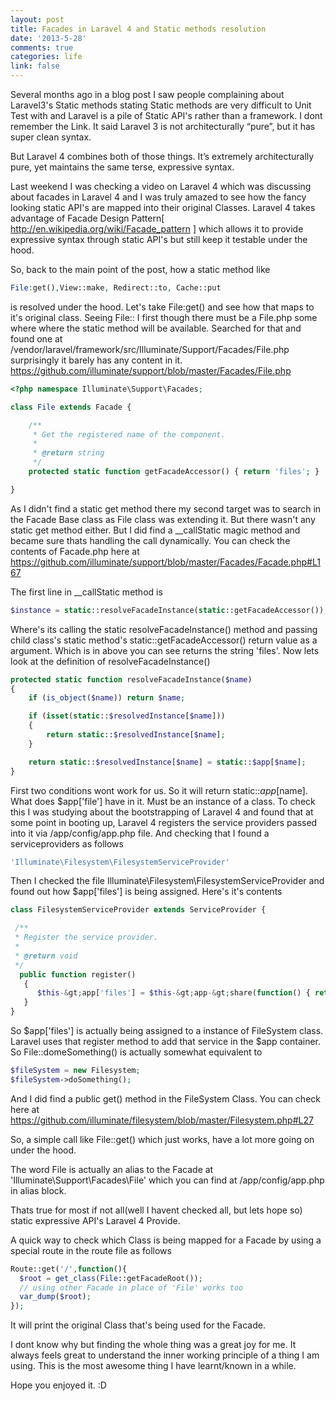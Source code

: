 ```yaml
---
layout: post
title: Facades in Laravel 4 and Static methods resolution
date: '2013-5-28'
comments: true
categories: life
link: false
---
```

Several months ago in a blog post I saw people complaining about Laravel3's Static methods stating Static methods are very difficult to Unit Test with and Laravel is a pile of Static API's rather than a framework. I dont remember the Link. It said Laravel 3 is not architecturally “pure”, but it has super clean syntax. 

But Laravel 4 combines both of those things. It’s extremely architecturally pure, yet maintains the same terse, expressive syntax. 

Last weekend I was checking a video on Laravel 4 which was discussing about facades in Laravel 4 and I was truly amazed to see how the fancy looking static API's are mapped into their original Classes. Laravel 4 takes advantage of Facade Design Pattern[ <a href="http://en.wikipedia.org/wiki/Facade_pattern">http://en.wikipedia.org/wiki/Facade_pattern</a> ] which allows it to provide expressive syntax through static API's but still keep it testable under the hood.

<!-- more -->

So, back to the main point of the post, how a static method like 

``` php Facade Examples
File:get(),View::make, Redirect::to, Cache::put 
```
is resolved under the hood. Let's take File:get() and see how that maps to it's original class. Seeing File:: I first though there must be a File.php some where where the static method will be available. Searched for that and found one at /vendor/laravel/framework/src/Illuminate/Support/Facades/File.php surprisingly it barely has any content in it. 
<a href="https://github.com/illuminate/support/blob/master/Facades/File.php">https://github.com/illuminate/support/blob/master/Facades/File.php</a>
``` php File Facade
<?php namespace Illuminate\Support\Facades;

class File extends Facade {

	/**
	 * Get the registered name of the component.
	 *
	 * @return string
	 */
	protected static function getFacadeAccessor() { return 'files'; }

}
```

As I didn't find a static get method there my second target was to search in the Facade Base class as File class was extending it. But there wasn't any static get method either. But I did find a __callStatic magic method and became sure thats handling the call dynamically. You can check the contents of Facade.php here at <a href="https://github.com/illuminate/support/blob/master/Facades/Facade.php#L167">https://github.com/illuminate/support/blob/master/Facades/Facade.php#L167</a>

The first line in __callStatic method is

``` php Resolving Facade
$instance = static::resolveFacadeInstance(static::getFacadeAccessor());
```
Where's its calling the static resolveFacadeInstance() method and passing child class's static method's static::getFacadeAccessor() return value as a argument. Which is in above you can see returns the string 'files'. Now lets look at the definition of resolveFacadeInstance()
``` php resolveFacadeInstance function
protected static function resolveFacadeInstance($name)
{
	if (is_object($name)) return $name;

	if (isset(static::$resolvedInstance[$name]))
	{
	    return static::$resolvedInstance[$name];
	}

	return static::$resolvedInstance[$name] = static::$app[$name];
}
```

First two conditions wont work for us. So it will return static::$app[$name]. What does $app['file'] have in it. Must be an instance of a class. To check this I was studying about the bootstrapping of Laravel 4 and found that at some point in booting up, Laravel 4 registers the service providers passed into it via /app/config/app.php file. And checking that I found a serviceproviders as follows
``` php Service Provider
'Illuminate\Filesystem\FilesystemServiceProvider'
```

Then I checked the file Illuminate\Filesystem\FilesystemServiceProvider and found out how $app['files'] is being assigned. Here's it's contents

``` php Service Provider
class FilesystemServiceProvider extends ServiceProvider {

 /**
 * Register the service provider.
 *
 * @return void
 */
  public function register()
   {
      $this-&gt;app['files'] = $this-&gt;app-&gt;share(function() { return new Filesystem; });
   }
}
```
So $app['files'] is actually being assigned to a instance of FileSystem class.
Laravel uses that register method to add that service in the $app container.
So File::domeSomething() is actually somewhat equivalent to

``` php Original Filesystem Class
$fileSystem = new Filesystem;
$fileSystem->doSomething();
```

And I did find a public get() method in the FileSystem Class. You can check here at
https://github.com/illuminate/filesystem/blob/master/Filesystem.php#L27

So, a simple call like File::get() which just works, have a lot more going on under the hood. 

The word File is actually an alias to the Facade at 'Illuminate\Support\Facades\File' which you can find at /app/config/app.php in alias block.

Thats true for most if not all(well I havent checked all, but lets hope so) static expressive API's Laravel 4 Provide. 

A quick way to check which Class is being mapped for a Facade by using a special route in the route file as follows

``` php Getting Facade Accessor
Route::get('/',function(){
  $root = get_class(File::getFacadeRoot());
  // using other Facade in place of 'File' works too
  var_dump($root);
});
```

It will print the original Class that's being used for the Facade.

I dont know why but finding the whole thing was a great joy for me. It always feels great to understand the inner working principle of a thing I am using. This is the most awesome thing I have learnt/known in a while.

Hope you enjoyed it. :D
